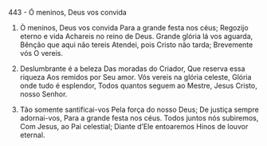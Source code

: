 443 - Ó meninos, Deus vos convida

1. Ò meninos, Deus vos convida
   Para a grande festa nos céus;
   Regozijo eterno e vida
   Achareis no reino de Deus.
   Grande glória lá vos aguarda,
   Bênção que aqui não tereis
   Atendei, pois Cristo não tarda;
   Brevemente vós O vereis.

2. Deslumbrante é a beleza
   Das moradas do Criador,
   Que reserva essa riqueza
   Aos remidos por Seu amor.
   Vós vereis na glória celeste,
   Glória onde tudo é esplendor,
   Todos quantos seguem ao Mestre,
   Jesus Cristo, nosso Senhor.

3. Tão somente santificai-vos
   Pela força do nosso Deus;
   De justiça sempre adornai-vos,
   Para a grande festa nos céus.
   Todos juntos nós subiremos,
   Com Jesus, ao Pai celestial;
   Diante d’Ele entoaremos
   Hinos de louvor eternal.
